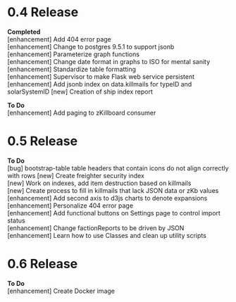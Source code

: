 0.4 Release
==================

**Completed**  
[enhancement] Add 404 error page  
[enhancement] Change to postgres 9.5.1 to support jsonb  
[enhancement] Parameterize graph functions  
[enhancement] Change date format in graphs to ISO for mental sanity  
[enhancement] Standardize table formatting  
[enhancement] Supervisor to make Flask web service persistent  
[enhancement] Add jsonb index on data.killmails for typeID and solarSystemID
[new] Creation of ship index report  

**To Do**  
[enhancement] Add paging to zKillboard consumer  

0.5 Release
==================

**To Do**  
[bug] bootstrap-table table headers that contain icons do not align correctly with rows 
[new] Create freighter security index  
[new] Work on indexes, add item destruction based on killmails  
[new] Create process to fill in killmails that lack JSON data or zKb values  
[enhancement] Add second axis to d3js charts to denote expansions  
[enhancement] Personalize 404 error page  
[enhancement] Add functional buttons on Settings page to control import status  
[enhancement] Change factionReports to be driven by JSON  
[enhancement] Learn how to use Classes and clean up utility scripts 

0.6 Release
==================

**To Do**  
[enhancement] Create Docker image  
 